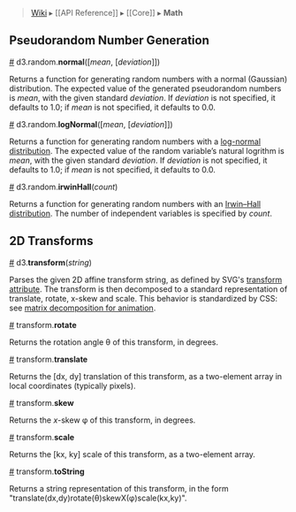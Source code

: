 > [Wiki](Home) ▸ [[API Reference]] ▸ [[Core]] ▸ **Math**

## Pseudorandom Number Generation

<a name="d3_random_normal" href="#wiki-d3_random_normal">#</a> d3.random.<b>normal</b>([<i>mean</i>, [<i>deviation</i>]])

Returns a function for generating random numbers with a normal (Gaussian) distribution. The expected value of the generated pseudorandom numbers is *mean*, with the given standard *deviation*. If *deviation* is not specified, it defaults to 1.0; if *mean* is not specified, it defaults to 0.0.

<a name="d3_random_logNormal" href="#wiki-d3_random_logNormal">#</a> d3.random.<b>logNormal</b>([<i>mean</i>, [<i>deviation</i>]])

Returns a function for generating random numbers with a [log-normal distribution](http://en.wikipedia.org/wiki/Log-normal_distribution). The expected value of the random variable’s natural logrithm is *mean*, with the given standard *deviation*. If *deviation* is not specified, it defaults to 1.0; if *mean* is not specified, it defaults to 0.0.

<a name="d3_random_irwinHall" href="#wiki-d3_random_irwinHall">#</a> d3.random.<b>irwinHall</b>(<i>count</i>)

Returns a function for generating random numbers with an [Irwin–Hall distribution](http://en.wikipedia.org/wiki/Irwin–Hall_distribution). The number of independent variables is specified by *count*.

## 2D Transforms

<a name="d3_transform" href="#wiki-d3_transform">#</a> d3.<b>transform</b>(<i>string</i>)

Parses the given 2D affine transform string, as defined by SVG's [transform attribute](http://www.w3.org/TR/SVG/coords.html#TransformAttribute). The transform is then decomposed to a standard representation of translate, rotate, x-skew and scale. This behavior is standardized by CSS: see [matrix decomposition for animation](http://www.w3.org/TR/css3-2d-transforms/#matrix-decomposition).

<a name="transform_rotate" href="#wiki-transform_rotate">#</a> transform.<b>rotate</b>

Returns the rotation angle θ of this transform, in degrees.

<a name="transform_translate" href="#wiki-transform_translate">#</a> transform.<b>translate</b>

Returns the [dx, dy] translation of this transform, as a two-element array in local coordinates (typically pixels).

<a name="transform_skew" href="#wiki-transform_skew">#</a> transform.<b>skew</b>

Returns the *x*-skew φ of this transform, in degrees.

<a name="transform_scale" href="#wiki-transform_scale">#</a> transform.<b>scale</b>

Returns the [kx, ky] scale of this transform, as a two-element array.

<a name="transform_toString" href="#wiki-transform_toString">#</a> transform.<b>toString</b>

Returns a string representation of this transform, in the form "translate(dx,dy)rotate(θ)skewX(φ)scale(kx,ky)".